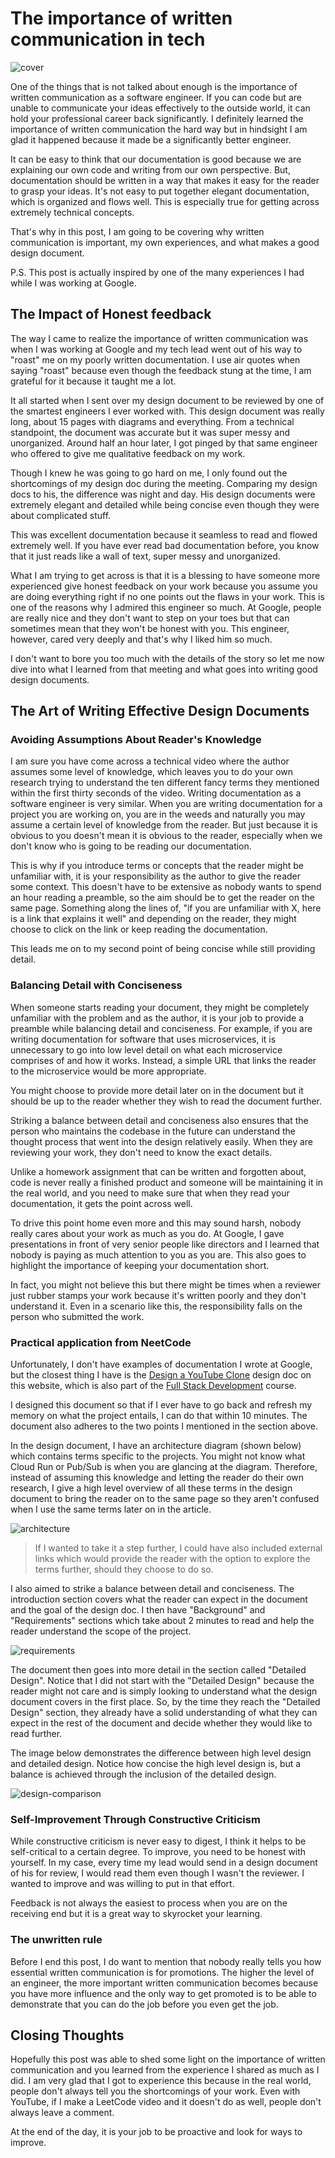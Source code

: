 ---
---

# The importance of written communication in tech 

![cover](cover_6.png)

One of the things that is not talked about enough is the importance of written communication as a software engineer. If you can code but are unable to communicate your ideas effectively to the outside world, it can hold your professional career back significantly. I definitely learned the importance of written communication the hard way but in hindsight I am glad it happened because it made be a significantly better engineer.

It can be easy to think that our documentation is good because we are explaining our own code and writing from our own perspective. But, documentation should be written in a way that makes it easy for the reader to grasp your ideas. It's not easy to put together elegant documentation, which is organized and flows well. This is especially true for getting across extremely technical concepts. 

That's why in this post, I am going to be covering why written communication is important, my own experiences, and what makes a good design document. 

P.S. This post is actually inspired by one of the many experiences I had while I was working at Google.

## The Impact of Honest feedback

The way I came to realize the importance of written communication was when I was working at Google and my tech lead went out of his way to "roast" me on my poorly written documentation. I use air quotes when saying "roast" because even though the feedback stung at the time, I am grateful for it because it taught me a lot.

It all started when I sent over my design document to be reviewed by one of the smartest engineers I ever worked with. This design document was really long, about 15 pages with diagrams and everything. From a technical standpoint, the document was accurate but it was super messy and unorganized. Around half an hour later, I got pinged by that same engineer who offered to give me qualitative feedback on my work.

Though I knew he was going to go hard on me, I only found out the shortcomings of my design doc during the meeting. Comparing my design docs to his, the difference was night and day. His design documents were extremely elegant and detailed while being concise even though they were about complicated stuff. 

This was excellent documentation because it seamless to read and flowed extremely well. If you have ever read bad documentation before, you know that it just reads like a wall of text, super messy and unorganized.

What I am trying to get across is that it is a blessing to have someone more experienced give honest feedback on your work because you assume you are doing everything right if no one points out the flaws in your work. This is one of the reasons why I admired this engineer so much. At Google, people are really nice and they don't want to step on your toes but that can sometimes mean that they won't be honest with you. This engineer, however, cared very deeply and that's why I liked him so much.

I don't want to bore you too much with the details of the story so let me now dive into what I learned from that meeting and what goes into writing good design documents.

## The Art of Writing Effective Design Documents

### Avoiding Assumptions About Reader's Knowledge

I am sure you have come across a technical video where the author assumes some level of knowledge, which leaves you to do your own research trying to understand the ten different fancy terms they mentioned within the first thirty seconds of the video. Writing documentation as a software engineer is very similar. When you are writing documentation for a project you are working on, you are in the weeds and naturally you may assume a certain level of knowledge from the reader. But just because it is obvious to you doesn't mean it is obvious to the reader, especially when we don't know who is going to be reading our documentation.

This is why if you introduce terms or concepts that the reader might be unfamiliar with, it is your responsibility as the author to give the reader some context. This doesn't have to be extensive as nobody wants to spend an hour reading a preamble, so the aim should be to get the reader on the same page. Something along the lines of, "if you are unfamiliar with X, here is a link that explains it well" and depending on the reader, they might choose to click on the link or keep reading the documentation.

This leads me on to my second point of being concise while still providing detail.

### Balancing Detail with Conciseness

When someone starts reading your document, they might be completely unfamiliar with the problem and as the author, it is your job to provide a preamble while balancing detail and conciseness. For example, if you are writing documentation for software that uses microservices, it is unnecessary to go into low level detail on what each microservice comprises of and how it works. Instead, a simple URL that links the reader to the microservice would be more appropriate.

You might choose to provide more detail later on in the document but it should be up to the reader whether they wish to read the document further.

Striking a balance between detail and conciseness also ensures that the person who maintains the codebase in the future can understand the thought process that went into the design relatively easily. When they are reviewing your work, they don't need to know the exact details. 

Unlike a homework assignment that can be written and forgotten about, code is never really a finished product and someone will be maintaining it in the real world, and you need to make sure that when they read your documentation, it gets the point across well.

To drive this point home even more and this may sound harsh, nobody really cares about your work as much as you do. At Google, I gave presentations in front of very senior people like directors and I learned that nobody is paying as much attention to you as you are. This also goes to highlight the importance of keeping your documentation short.

In fact, you might not believe this but there might be times when a reviewer just rubber stamps your work because it's written poorly and they don't understand it. Even in a scenario like this, the responsibility falls on the person who submitted the work. 


### Practical application from NeetCode

Unfortunately, I don't have examples of documentation I wrote at Google, but the closest thing I have is the [Design a YouTube Clone](https://neetcode.io/courses/lessons/design-youtube) design doc on this website, which is also part of the [Full Stack Development](https://neetcode.io/courses/full-stack-dev/) course.

I designed this document so that if I ever have to go back and refresh my memory on what the project entails, I can do that within 10 minutes. The document also adheres to the two points I mentioned in the section above.

In the design document, I have an architecture diagram (shown below) which contains terms specific to the projects. You might not know what Cloud Run or Pub/Sub is when you are glancing at the diagram. Therefore, instead of assuming this knowledge and letting the reader do their own research, I give a high level overview of all these terms in the design document to bring the reader on to the same page so they aren't confused when I use the same terms later on in the article.

![architecture](/2024-01/public.webp)

> If I wanted to take it a step further, I could have also included external links which would provide the reader with the option to explore the terms further, should they choose to do so.

I also aimed to strike a balance between detail and conciseness. The introduction section covers what the reader can expect in the document and the goal of the design doc. I then have "Background" and "Requirements" sections which take about 2 minutes to read and help the reader understand the scope of the project.

![requirements](requirements-background.png)

The document then goes into more detail in the section called "Detailed Design". Notice that I did not start with the "Detailed Design" because the reader might not care and is simply looking to understand what the design document covers in the first place. So, by the time they reach the "Detailed Design" section, they already have a solid understanding of what they can expect in the rest of the document and decide whether they would like to read further.

The image below demonstrates the difference between high level design and detailed design. Notice how concise the high level design is, but a balance is achieved through the inclusion of the detailed design.


![design-comparison](design-comparison.png)

### Self-Improvement Through Constructive Criticism

While constructive criticism is never easy to digest, I think it helps to be self-critical to a certain degree. To improve, you need to be honest with yourself. In my case, every time my lead would send in a design document of his for review, I would read them even though I wasn't the reviewer. I wanted to improve and was willing to put in that effort.

Feedback is not always the easiest to process when you are on the receiving end but it is a great way to skyrocket your learning.


### The unwritten rule

Before I end this post, I do want to mention that nobody really tells you how essential written communication is for promotions. The higher the level of an engineer, the more important written communication becomes because you have more influence and the only way to get promoted is to be able to demonstrate that you can do the job before you even get the job.


## Closing Thoughts

Hopefully this post was able to shed some light on the importance of written communication and you learned from the experience I shared as much as I did. I am very glad that I got to experience this because in the real world, people don't always tell you the shortcomings of your work. Even with YouTube, if I make a LeetCode video and it doesn't do as well, people don't always leave a comment. 

At the end of the day, it is your job to be proactive and look for ways to improve.



<!-- 

- Next objectives:
  - Make it more concise
  - Add images with labels



 -->